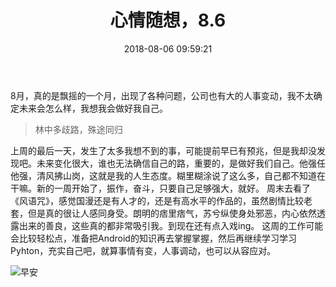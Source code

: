﻿---
title: 心情随想，8.6
copyright: true
date: 2018-08-06 09:59:21
categories: 随笔
tags:
---
8月，真的是飘摇的一个月，出现了各种问题，公司也有大的人事变动，我不太确定未来会怎么样，我想我会做好我自己。
>林中多歧路，殊途同归

上周的最后一天，发生了太多我想不到的事，可能提前早已有预兆，但是我却没发现吧。未来变化很大，谁也无法确信自己的路，重要的，是做好我们自己。他强任他强，清风拂山岗，这就是我的人生态度。糊里糊涂说了这么多，自己都不知道在干嘛。新的一周开始了，振作，奋斗，只要自己足够强大，就好。
周末去看了《风语咒》，感觉国漫还是有人才的，还是有高水平的作品的，虽然剧情比较老套，但是真的很让人感同身受。朗明的痞里痞气，苏兮纵使身处邪恶，内心依然透露出来的善良，这些真的都非常吸引我。到现在还有点入戏ing。
这周的工作可能会比较轻松点，准备把Android的知识再去掌握掌握，然后再继续学习学习Pyhton，充实自己吧，就算事情有变，人事调动，也可以从容应对。

![早安][1]



[1]: https://source.unsplash.com/daily